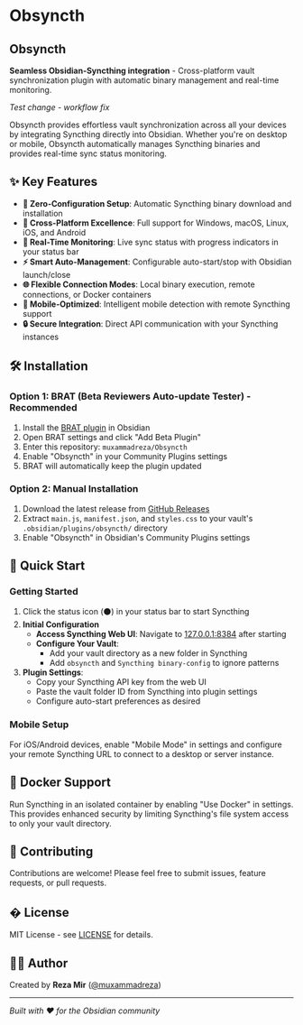 # Obsyncth

## Obsyncth

**Seamless Obsidian-Syncthing integration** - Cross-platform vault synchronization plugin with automatic binary management and real-time monitoring.

*Test change - workflow fix*

Obsyncth provides effortless vault synchronization across all your devices by integrating Syncthing directly into Obsidian. Whether you're on desktop or mobile, Obsyncth automatically manages Syncthing binaries and provides real-time sync status monitoring.

## ✨ Key Features

- **🚀 Zero-Configuration Setup**: Automatic Syncthing binary download and installation
- **📱 Cross-Platform Excellence**: Full support for Windows, macOS, Linux, iOS, and Android
- **🔄 Real-Time Monitoring**: Live sync status with progress indicators in your status bar
- **⚡ Smart Auto-Management**: Configurable auto-start/stop with Obsidian launch/close
- **🌐 Flexible Connection Modes**: Local binary execution, remote connections, or Docker containers
- **🎯 Mobile-Optimized**: Intelligent mobile detection with remote Syncthing support
- **🔒 Secure Integration**: Direct API communication with your Syncthing instances

## 🛠️ Installation

### Option 1: BRAT (Beta Reviewers Auto-update Tester) - Recommended
1. Install the [BRAT plugin](https://github.com/TfTHacker/obsidian42-brat) in Obsidian
2. Open BRAT settings and click "Add Beta Plugin"
3. Enter this repository: `muxammadreza/Obsyncth`
4. Enable "Obsyncth" in your Community Plugins settings
5. BRAT will automatically keep the plugin updated

### Option 2: Manual Installation
1. Download the latest release from [GitHub Releases](https://github.com/muxammadreza/Obsyncth/releases)
2. Extract `main.js`, `manifest.json`, and `styles.css` to your vault's `.obsidian/plugins/obsyncth/` directory
3. Enable "Obsyncth" in Obsidian's Community Plugins settings

## 🚀 Quick Start

### Getting Started
1. Click the status icon (⚫) in your status bar to start Syncthing
2. **Initial Configuration**
   - **Access Syncthing Web UI**: Navigate to [127.0.0.1:8384](http://127.0.0.1:8384) after starting 
   - **Configure Your Vault**: 
     - Add your vault directory as a new folder in Syncthing
     - Add `obsyncth` and `Syncthing binary-config` to ignore patterns
3. **Plugin Settings**:
   - Copy your Syncthing API key from the web UI
   - Paste the vault folder ID from Syncthing into plugin settings
   - Configure auto-start preferences as desired

### Mobile Setup
For iOS/Android devices, enable "Mobile Mode" in settings and configure your remote Syncthing URL to connect to a desktop or server instance.

## 🐳 Docker Support

Run Syncthing in an isolated container by enabling "Use Docker" in settings. This provides enhanced security by limiting Syncthing's file system access to only your vault directory.

## 🤝 Contributing

Contributions are welcome! Please feel free to submit issues, feature requests, or pull requests.

## � License

MIT License - see [LICENSE](LICENSE) for details.

## 👨‍💻 Author

Created by **Reza Mir** ([@muxammadreza](https://github.com/muxammadreza))

---

*Built with ❤️ for the Obsidian community*
